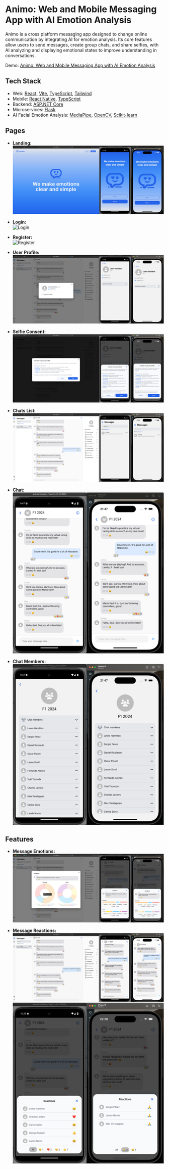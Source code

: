 # Animo: Web and Mobile Messaging App with AI Emotion Analysis

Animo is a cross platform messaging app designed to change online communication by integrating AI for emotion analysis. Its core features allow users to send messages, create group chats, and share selfies, with AI analyzing and displaying emotional states to improve understanding in conversations.

Demo: [Animo: Web and Mobile Messaging App with AI Emotion Analysis](https://youtu.be/P04D65B8hx4)

## Tech Stack

- Web: [React](https://react.dev), [Vite](https://vitejs.dev), [TypeScript](https://www.typescriptlang.org), [Tailwind](https://tailwindcss.com)
- Mobile: [React Native](https://reactnative.dev), [TypeScript](https://www.typescriptlang.org)
- Backend: [ASP.NET Core](https://dotnet.microsoft.com/en-us/apps/aspnet)
- Microservices: [Flask](https://flask.palletsprojects.com/en/3.0.x/)
- AI Facial Emotion Analysis: [MediaPipe](https://ai.google.dev/edge/mediapipe/solutions/guide), [OpenCV](https://opencv.org/get-started/), [Scikit-learn](https://scikit-learn.org/stable/)

## Pages

- **Landing:**\
  ![Landing](./Media/landing.png)

- **Login:**\
  ![Login](./Media/login.png)

- **Register:**\
  ![Register](./Media/register.png)

- **User Profile:**\
  ![User Profile](./Media/user-profile.png)

- **Selfie Consent:**\
  ![Selfie Consent](./Media/selfie-consent.png)

- **Chats List:**\
  ![Chats List](./Media/chats-list.png)

- **Chat:**\
  ![Chat](./Media/specific-chat.png)

- **Chat Members:**\
  ![Chat Members](./Media/chat-members.png)

## Features

- **Message Emotions:**\
  ![Message Emotions](./Media/message-emotions.png)

- **Message Reactions:**\
  ![Message Reactions](<./Media/message-reactions(edited).gif>)
  ![Message Reactions](./Media/message-reactions-list.png)
